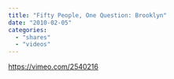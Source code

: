```yaml
---
title: "Fifty People, One Question: Brooklyn"
date: "2010-02-05"
categories: 
  - "shares"
  - "videos"
---
```


https://vimeo.com/2540216
